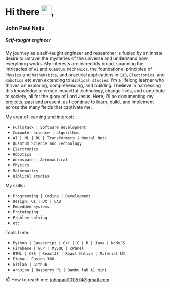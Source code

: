 <h1>Hi there <img src="https://raw.githubusercontent.com/MartinHeinz/MartinHeinz/master/wave.gif" alt="wave" width="30" />,</h1> 
<h3>John Paul Naiju</h3>
<h5>Self-taught engineer</h5>

My journey as a self-taught engineer and researcher is fueled by an innate desire to unravel the mysteries of the universe and understand how everything works. My interests are incredibly broad, spanning the intricacies of `AI` and `Quantum Mechanics`, the foundational principles of `Physics` and `Mathematics`, and practical applications in `CAD`, `Electronics`, and `Robotics` etc even extending to `Biblical studies`. I'm a lifelong learner who thrives on exploring, comprehending, and building. I believe in harnessing this knowledge to create impactful technology, change lives, and contribute to society, all for the glory of Lord Jesus. Here, I'll be documenting my projects, past and present, as I continue to learn, build, and implement across the many fields that captivate me.

My area of learning and interest:
- `Fullstack | Software development`
- `Computer science | algorithms`
- `AI | ML | DL | Transformers | Neural Nets`
- `Quantum Science and Technology`
- `Electronics`
- `Robotics`
- `Aerospace | Aeronautical`
- `Physics`
- `Mathematics`
- `Biblical studies`

My skills:
- `Programming | Coding | Development`
- `Design: UI | UX | CAD`
- `Embedded systems`
- `Prototyping`
- `Problem solving`
- `etc`

Tools I use:
- `Python | Javascript | C++ | C | R | Java | NodeJS`
- `Firebase | GCP | MySQL | cPanel`
- `HTML | CSS | ReactJS | React Native | Material UI`
- `Figma | Fusion 360`
- `Gitlab | Github`
- `Arduino | Rasperry Pi | Bambu lab A1 mini`

📫 How to reach me: [johnpaul100574@gmail.com](mailto:johnpaul100574@gmail.com)

